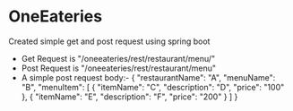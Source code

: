 # OneEateries
  Created simple get and post request using spring boot
  * Get Request is "/oneeateries/rest/restaurant/menu/"
  * Post Request is "/oneeateries/rest/restaurant/menu"
  * A simple post request body:-
    {
	    "restaurantName": "A",
	    "menuName": "B",
	    "menuItem": [
		    {
			    "itemName": "C",
			    "description": "D",
			    "price": "100"
		    },
		    {
			    "itemName": "E",
			    "description": "F",
			    "price": "200"
		    }
	    ]
    }

